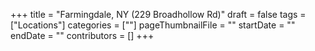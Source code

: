 +++
title = "Farmingdale, NY (229 Broadhollow Rd)"
draft = false
tags = ["Locations"]
categories = [""]
pageThumbnailFile = ""
startDate = ""
endDate = ""
contributors = []
+++
